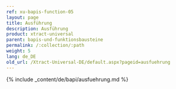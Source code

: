 ```yaml
---
ref: xu-bapis-function-05
layout: page
title: Ausführung
description: Ausführung
product: xtract-universal
parent: bapis-und-funktionsbausteine
permalink: /:collection/:path
weight: 5
lang: de_DE
old_url: /Xtract-Universal-DE/default.aspx?pageid=ausfuehrung
---
```


{% include _content/de/bapi/ausfuehrung.md %} 